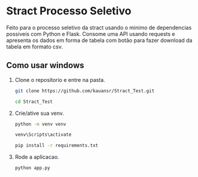 # Stract Processo Seletivo
Feito para o processo seletivo da stract usando o minimo de dependencias possiveis com Python e Flask. 
Consome uma API usando requests e apresenta os dados em forma de tabela com botão para fazer download da tabela em formato csv.

## Como usar windows

1. Clone o repositorio e entre na pasta.
    ```bash
    git clone https://github.com/kauansr/Stract_Test.git

    cd Stract_Test
    ```

2. Crie/ative sua venv.
    ```bash
    python -m venv venv

    venv\Scripts\activate

    pip install -r requirements.txt
    ```
3. Rode a aplicacao.
    ```bash
    python app.py
    ```